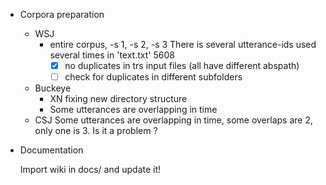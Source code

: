 <!-- -*-org-*- this comment force org-mode in emacs -->

* Corpora preparation

  - WSJ
    - entire corpus, -s 1, -s 2, -s 3
      There is several utterance-ids used several times in 'text.txt' 5608
      - [X] no duplicates in trs input files (all have different abspath)
      - [ ] check for duplicates in different subfolders
  - Buckeye
    - XN fixing new directory structure
    - Some utterances are overlapping in time
  - CSJ
    Some utterances are overlapping in time, some overlaps are 2, only
    one is 3. Is it a problem ?

* Documentation

  Import wiki in docs/ and update it!
